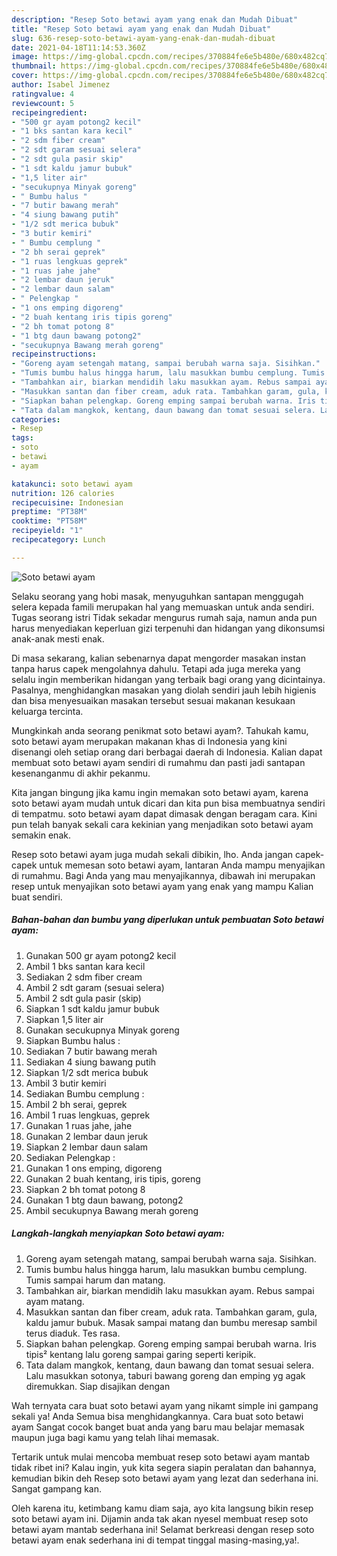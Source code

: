```yaml
---
description: "Resep Soto betawi ayam yang enak dan Mudah Dibuat"
title: "Resep Soto betawi ayam yang enak dan Mudah Dibuat"
slug: 636-resep-soto-betawi-ayam-yang-enak-dan-mudah-dibuat
date: 2021-04-18T11:14:53.360Z
image: https://img-global.cpcdn.com/recipes/370884fe6e5b480e/680x482cq70/soto-betawi-ayam-foto-resep-utama.jpg
thumbnail: https://img-global.cpcdn.com/recipes/370884fe6e5b480e/680x482cq70/soto-betawi-ayam-foto-resep-utama.jpg
cover: https://img-global.cpcdn.com/recipes/370884fe6e5b480e/680x482cq70/soto-betawi-ayam-foto-resep-utama.jpg
author: Isabel Jimenez
ratingvalue: 4
reviewcount: 5
recipeingredient:
- "500 gr ayam potong2 kecil"
- "1 bks santan kara kecil"
- "2 sdm fiber cream"
- "2 sdt garam sesuai selera"
- "2 sdt gula pasir skip"
- "1 sdt kaldu jamur bubuk"
- "1,5 liter air"
- "secukupnya Minyak goreng"
- " Bumbu halus "
- "7 butir bawang merah"
- "4 siung bawang putih"
- "1/2 sdt merica bubuk"
- "3 butir kemiri"
- " Bumbu cemplung "
- "2 bh serai geprek"
- "1 ruas lengkuas geprek"
- "1 ruas jahe jahe"
- "2 lembar daun jeruk"
- "2 lembar daun salam"
- " Pelengkap "
- "1 ons emping digoreng"
- "2 buah kentang iris tipis goreng"
- "2 bh tomat potong 8"
- "1 btg daun bawang potong2"
- "secukupnya Bawang merah goreng"
recipeinstructions:
- "Goreng ayam setengah matang, sampai berubah warna saja. Sisihkan."
- "Tumis bumbu halus hingga harum, lalu masukkan bumbu cemplung. Tumis sampai harum dan matang."
- "Tambahkan air, biarkan mendidih laku masukkan ayam. Rebus sampai ayam matang."
- "Masukkan santan dan fiber cream, aduk rata. Tambahkan garam, gula, kaldu jamur bubuk. Masak sampai matang dan bumbu meresap sambil terus diaduk. Tes rasa."
- "Siapkan bahan pelengkap. Goreng emping sampai berubah warna. Iris tipis² kentang lalu goreng sampai garing seperti keripik."
- "Tata dalam mangkok, kentang, daun bawang dan tomat sesuai selera. Lalu masukkan sotonya, taburi bawang goreng dan emping yg agak diremukkan. Siap disajikan dengan"
categories:
- Resep
tags:
- soto
- betawi
- ayam

katakunci: soto betawi ayam 
nutrition: 126 calories
recipecuisine: Indonesian
preptime: "PT38M"
cooktime: "PT58M"
recipeyield: "1"
recipecategory: Lunch

---
```



![Soto betawi ayam](https://img-global.cpcdn.com/recipes/370884fe6e5b480e/680x482cq70/soto-betawi-ayam-foto-resep-utama.jpg)

Selaku seorang yang hobi masak, menyuguhkan santapan menggugah selera kepada famili merupakan hal yang memuaskan untuk anda sendiri. Tugas seorang istri Tidak sekadar mengurus rumah saja, namun anda pun harus menyediakan keperluan gizi terpenuhi dan hidangan yang dikonsumsi anak-anak mesti enak.

Di masa  sekarang, kalian sebenarnya dapat mengorder masakan instan tanpa harus capek mengolahnya dahulu. Tetapi ada juga mereka yang selalu ingin memberikan hidangan yang terbaik bagi orang yang dicintainya. Pasalnya, menghidangkan masakan yang diolah sendiri jauh lebih higienis dan bisa menyesuaikan masakan tersebut sesuai makanan kesukaan keluarga tercinta. 



Mungkinkah anda seorang penikmat soto betawi ayam?. Tahukah kamu, soto betawi ayam merupakan makanan khas di Indonesia yang kini disenangi oleh setiap orang dari berbagai daerah di Indonesia. Kalian dapat membuat soto betawi ayam sendiri di rumahmu dan pasti jadi santapan kesenanganmu di akhir pekanmu.

Kita jangan bingung jika kamu ingin memakan soto betawi ayam, karena soto betawi ayam mudah untuk dicari dan kita pun bisa membuatnya sendiri di tempatmu. soto betawi ayam dapat dimasak dengan beragam cara. Kini pun telah banyak sekali cara kekinian yang menjadikan soto betawi ayam semakin enak.

Resep soto betawi ayam juga mudah sekali dibikin, lho. Anda jangan capek-capek untuk memesan soto betawi ayam, lantaran Anda mampu menyajikan di rumahmu. Bagi Anda yang mau menyajikannya, dibawah ini merupakan resep untuk menyajikan soto betawi ayam yang enak yang mampu Kalian buat sendiri.

<!--inarticleads1-->

##### Bahan-bahan dan bumbu yang diperlukan untuk pembuatan Soto betawi ayam:

1. Gunakan 500 gr ayam potong2 kecil
1. Ambil 1 bks santan kara kecil
1. Sediakan 2 sdm fiber cream
1. Ambil 2 sdt garam (sesuai selera)
1. Ambil 2 sdt gula pasir (skip)
1. Siapkan 1 sdt kaldu jamur bubuk
1. Siapkan 1,5 liter air
1. Gunakan secukupnya Minyak goreng
1. Siapkan  Bumbu halus :
1. Sediakan 7 butir bawang merah
1. Sediakan 4 siung bawang putih
1. Siapkan 1/2 sdt merica bubuk
1. Ambil 3 butir kemiri
1. Sediakan  Bumbu cemplung :
1. Ambil 2 bh serai, geprek
1. Ambil 1 ruas lengkuas, geprek
1. Gunakan 1 ruas jahe, jahe
1. Gunakan 2 lembar daun jeruk
1. Siapkan 2 lembar daun salam
1. Sediakan  Pelengkap :
1. Gunakan 1 ons emping, digoreng
1. Gunakan 2 buah kentang, iris tipis, goreng
1. Siapkan 2 bh tomat potong 8
1. Gunakan 1 btg daun bawang, potong2
1. Ambil secukupnya Bawang merah goreng




<!--inarticleads2-->

##### Langkah-langkah menyiapkan Soto betawi ayam:

1. Goreng ayam setengah matang, sampai berubah warna saja. Sisihkan.
1. Tumis bumbu halus hingga harum, lalu masukkan bumbu cemplung. Tumis sampai harum dan matang.
1. Tambahkan air, biarkan mendidih laku masukkan ayam. Rebus sampai ayam matang.
1. Masukkan santan dan fiber cream, aduk rata. Tambahkan garam, gula, kaldu jamur bubuk. Masak sampai matang dan bumbu meresap sambil terus diaduk. Tes rasa.
1. Siapkan bahan pelengkap. Goreng emping sampai berubah warna. Iris tipis² kentang lalu goreng sampai garing seperti keripik.
1. Tata dalam mangkok, kentang, daun bawang dan tomat sesuai selera. Lalu masukkan sotonya, taburi bawang goreng dan emping yg agak diremukkan. Siap disajikan dengan




Wah ternyata cara buat soto betawi ayam yang nikamt simple ini gampang sekali ya! Anda Semua bisa menghidangkannya. Cara buat soto betawi ayam Sangat cocok banget buat anda yang baru mau belajar memasak maupun juga bagi kamu yang telah lihai memasak.

Tertarik untuk mulai mencoba membuat resep soto betawi ayam mantab tidak ribet ini? Kalau ingin, yuk kita segera siapin peralatan dan bahannya, kemudian bikin deh Resep soto betawi ayam yang lezat dan sederhana ini. Sangat gampang kan. 

Oleh karena itu, ketimbang kamu diam saja, ayo kita langsung bikin resep soto betawi ayam ini. Dijamin anda tak akan nyesel membuat resep soto betawi ayam mantab sederhana ini! Selamat berkreasi dengan resep soto betawi ayam enak sederhana ini di tempat tinggal masing-masing,ya!.

